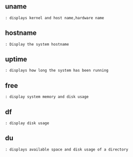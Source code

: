 ## uname 
    : displays kernel and host name,hardware name  
    
## hostname 
    : Display the system hostname

## uptime 
    : displays how long the system has been running 

## free 
    : display system memory and disk usage

## df 
    : display disk usage

## du 
    : displays available space and disk usage of a directory
